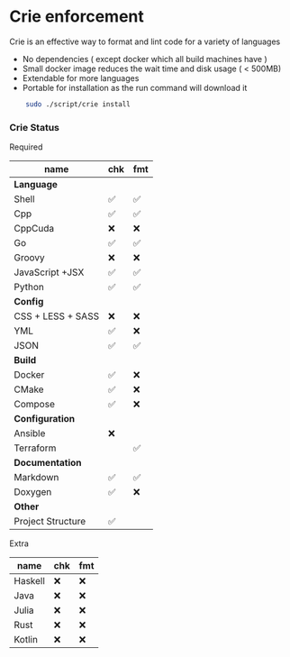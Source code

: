 # Crie enforcement

Crie is an effective way to format and lint code for a variety of languages

-   No dependencies ( except docker which all build machines have )
-   Small docker image reduces the wait time and disk usage ( &lt; 500MB)
-   Extendable for more languages
-   Portable for installation as the run command will download it

```bash
    sudo ./script/crie install
```

### Crie Status

Required

| name              | chk                | fmt                |
| ----------------- | ------------------ | ------------------ |
| **Language**      |                    |                    |
| Shell             | :white_check_mark: | :white_check_mark: |
| Cpp               | :white_check_mark: | :white_check_mark: |
| CppCuda           | :x:                | :x:                |
| Go                | :white_check_mark: | :white_check_mark: |
| Groovy            | :x:                | :x:                |
| JavaScript +JSX   | :white_check_mark: | :white_check_mark: |
| Python            | :white_check_mark: | :white_check_mark: |
| **Config**        |                    |                    |
| CSS + LESS + SASS | :x:                | :x:                |
| YML               | :white_check_mark: | :x:                |
| JSON              | :white_check_mark: | :white_check_mark: |
| **Build**         |                    |                    |
| Docker            | :white_check_mark: | :x:                |
| CMake             | :white_check_mark: | :x:                |
| Compose           | :white_check_mark: | :x:                |
| **Configuration** |                    |                    |
| Ansible           | :x:                |                    |
| Terraform         |                    | :white_check_mark: |
| **Documentation** |                    |                    |
| Markdown          | :white_check_mark: | :white_check_mark: |
| Doxygen           | :white_check_mark: | :x:                |
| **Other**         |                    |                    |
| Project Structure | :white_check_mark: |                    |

Extra

| name    | chk | fmt |
| ------- | --- | --- |
| Haskell | :x: | :x: |
| Java    | :x: | :x: |
| Julia   | :x: | :x: |
| Rust    | :x: | :x: |
| Kotlin  | :x: | :x: |
